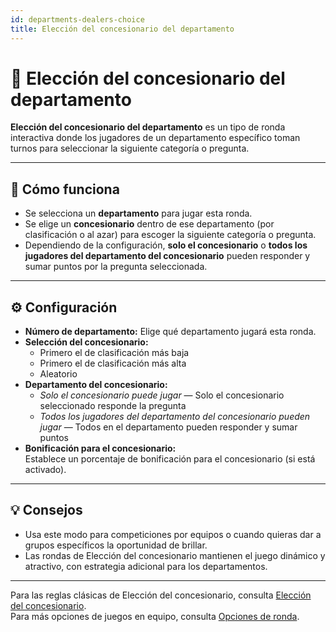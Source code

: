 ```yaml
---
id: departments-dealers-choice
title: Elección del concesionario del departamento
---
```


# 🏢 Elección del concesionario del departamento

**Elección del concesionario del departamento** es un tipo de ronda interactiva donde los jugadores de un departamento específico toman turnos para seleccionar la siguiente categoría o pregunta.

---

## 📝 Cómo funciona

- Se selecciona un **departamento** para jugar esta ronda.
- Se elige un **concesionario** dentro de ese departamento (por clasificación o al azar) para escoger la siguiente categoría o pregunta.
- Dependiendo de la configuración, **solo el concesionario** o **todos los jugadores del departamento del concesionario** pueden responder y sumar puntos por la pregunta seleccionada.

---

## ⚙️ Configuración

- **Número de departamento:** Elige qué departamento jugará esta ronda.
- **Selección del concesionario:**
  - Primero el de clasificación más baja
  - Primero el de clasificación más alta
  - Aleatorio
- **Departamento del concesionario:**
  - _Solo el concesionario puede jugar_ — Solo el concesionario seleccionado responde la pregunta
  - _Todos los jugadores del departamento del concesionario pueden jugar_ — Todos en el departamento pueden responder y sumar puntos
- **Bonificación para el concesionario:**\
  Establece un porcentaje de bonificación para el concesionario (si está activado).

---

## 💡 Consejos

- Usa este modo para competiciones por equipos o cuando quieras dar a grupos específicos la oportunidad de brillar.
- Las rondas de Elección del concesionario mantienen el juego dinámico y atractivo, con estrategia adicional para los departamentos.

---

Para las reglas clásicas de Elección del concesionario, consulta [Elección del concesionario](024-dealers-choice.md).\
Para más opciones de juegos en equipo, consulta [Opciones de ronda](../editor/008-round-options.md).
